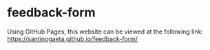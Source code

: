 # feedback-form

Using GitHub Pages, this website can be viewed at the following link: https://santinogaeta.github.io/feedback-form/
